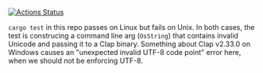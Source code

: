 [![Actions Status](https://github.com/oconnor663/clap_unicode_test/workflows/tests/badge.svg)](https://github.com/oconnor663/clap_unicode_test/actions)

`cargo test` in this repo passes on Linux but fails on Unix. In both
cases, the test is construcing a command line arg (`OsString`) that
contains invalid Unicode and passing it to a Clap binary. Something
about Clap v2.33.0 on Windows causes an "unexpected invalid UTF-8 code
point" error here, when we should not be enforcing UTF-8.
